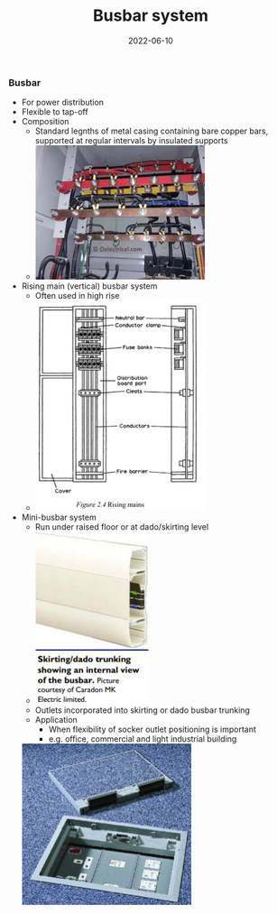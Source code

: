 ﻿---
title: Busbar system
date: 2022-06-10
update: 2022-06-16
categories: 
- Construction
- Building services
tags: 
- Construction
- Building services
- EE
description: 
---

### Busbar

- For power distribution
- Flexible to tap-off
- Composition
	- Standard legnths of metal casing containing bare copper bars, supported at regular intervals by insulated supports
	- <img src="https://raw.githubusercontent.com/zoe-gif/images/master/20220616135745.png" width="300" height="">
- Rising main (vertical) busbar system
	- Often used in high rise
	- <img src="https://raw.githubusercontent.com/zoe-gif/images/master/20220713225704.png" width="300" height="">
- Mini-busbar system
	- Run under raised floor or at dado/skirting level
	- <img src="https://raw.githubusercontent.com/zoe-gif/images/master/20220616141710.png" width="200" height="">
	- Outlets incorporated into skirting or dado busbar trunking
	- Application
		- When flexibility of socker outlet positioning is important
		- e.g. office, commercial and light industrial building
	<img src="https://raw.githubusercontent.com/zoe-gif/images/master/20220616141409.png" width="300" height="">



